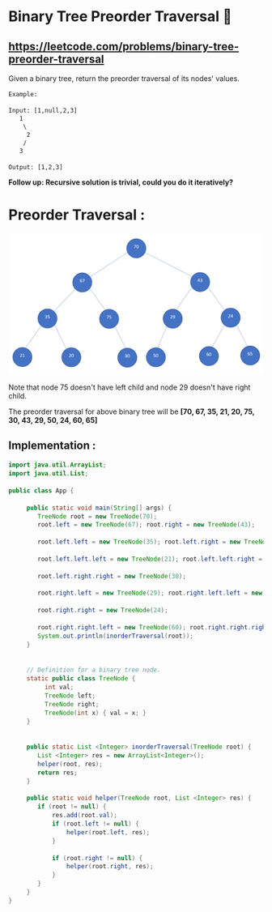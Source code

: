 # Binary Tree Preorder Traversal 🌲
## https://leetcode.com/problems/binary-tree-preorder-traversal

Given a binary tree, return the preorder traversal of its nodes' values.
```
Example:

Input: [1,null,2,3]
   1
    \
     2
    /
   3

Output: [1,2,3]
```
**Follow up: Recursive solution is trivial, could you do it iteratively?**

# Preorder Traversal :
![Binary Tree](binary-tree.PNG?raw=true "Binary Tree")

Note that node 75 doesn't have left child and node 29 doesn't have right child.

The preorder traversal for above binary tree will be **[70, 67, 35, 21, 20, 75, 30, 43, 29, 50, 24, 60, 65]**


## Implementation :

```java
import java.util.ArrayList;
import java.util.List;

public class App {

     public static void main(String[] args) {
		TreeNode root = new TreeNode(70);
		root.left = new TreeNode(67); root.right = new TreeNode(43);
		
		root.left.left = new TreeNode(35); root.left.right = new TreeNode(75); 
		
		root.left.left.left = new TreeNode(21); root.left.left.right = new TreeNode(20);
		
		root.left.right.right = new TreeNode(30);
		
		root.right.left = new TreeNode(29); root.right.left.left = new TreeNode(50);
		
		root.right.right = new TreeNode(24); 
		
		root.right.right.left = new TreeNode(60); root.right.right.right = new TreeNode(65);
		System.out.println(inorderTraversal(root));
     }
	
	
     // Definition for a binary tree node.
     static public class TreeNode {
	      int val;
	      TreeNode left;
	      TreeNode right;
	      TreeNode(int x) { val = x; }
     }
	 
	
     public static List <Integer> inorderTraversal(TreeNode root) {
        List <Integer> res = new ArrayList<Integer>();
        helper(root, res);
        return res;
     }

     public static void helper(TreeNode root, List <Integer> res) {
        if (root != null) {
        	res.add(root.val);
            if (root.left != null) {
                helper(root.left, res);
            }
            
            if (root.right != null) {
                helper(root.right, res);
            }
        }
     }
}

```
